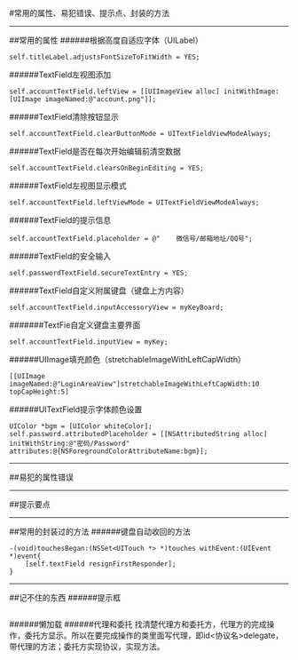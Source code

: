 #常用的属性、易犯错误、提示点、封装的方法

---

##常用的属性
######根据高度自适应字体（UILabel）
```
self.titleLabel.adjustsFontSizeToFitWidth = YES;
```
######TextField左视图添加
```
self.accountTextField.leftView = [[UIImageView alloc] initWithImage:[UIImage imageNamed:@"account.png"]];
```
######TextField清除按钮显示
```
self.accountTextField.clearButtonMode = UITextFieldViewModeAlways;
```
######TextField是否在每次开始编辑前清空数据
```
self.accountTextField.clearsOnBeginEditing = YES;
```
######TextField左视图显示模式
```
self.accountTextField.leftViewMode = UITextFieldViewModeAlways;
```
######TextField的提示信息
```
self.accountTextField.placeholder = @"    微信号/邮箱地址/QQ号";
```
######TextField的安全输入
```
self.passwordTextField.secureTextEntry = YES;
```
######TextField自定义附属键盘（键盘上方内容）
```
self.accountTextField.inputAccessoryView = myKeyBoard;
```
#######TextFie自定义键盘主要界面
```
self.accountTextField.inputView = myKey;
```
######UIImage填充颜色（stretchableImageWithLeftCapWidth）
```
[[UIImage imageNamed:@"LoginAreaView"]stretchableImageWithLeftCapWidth:10 topCapHeight:5]
```
######UITextField提示字体颜色设置
```
UIColor *bgm = [UIColor whiteColor];
self.password.attributedPlaceholder = [[NSAttributedString alloc] initWithString:@"密码/Password" attributes:@{NSForegroundColorAttributeName:bgm}];
```
---

##易犯的属性错误

---

##提示要点

---

##常用的封装过的方法
######键盘自动收回的方法
```
-(void)touchesBegan:(NSSet<UITouch *> *)touches withEvent:(UIEvent *)event{
    [self.textField resignFirstResponder];
}
```

---

##记不住的东西
######提示框
```

```
######懒加载
######代理和委托
    找清楚代理方和委托方，代理方的完成操作，委托方显示。所以在要完成操作的类里面写代理，即id<协议名>delegate，带代理的方法；委托方实现协议，实现方法。